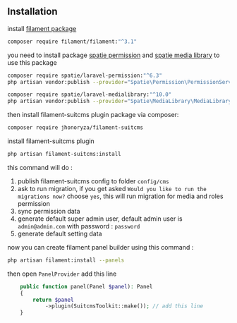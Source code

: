 ## Installation

install [filament package](https://filamentphp.com/docs/3.x/panels/installation)

```bash
composer require filament/filament:"^3.1"
```

you need to install package [spatie permission](https://spatie.be/index.php/docs/laravel-permission/v6/introduction) and [spatie media library](https://spatie.be/docs/laravel-medialibrary/v10/introduction) to use this package

```bash
composer require spatie/laravel-permission:"^6.3"
php artisan vendor:publish --provider="Spatie\Permission\PermissionServiceProvider"

composer require spatie/laravel-medialibrary:"^10.0"
php artisan vendor:publish --provider="Spatie\MediaLibrary\MediaLibraryServiceProvider"
```

then install filament-suitcms plugin package via composer:

```bash
composer require jhonoryza/filament-suitcms
```

install filament-suitcms plugin

```bash
php artisan filament-suitcms:install
```

this command will do :

1. publish filament-suitcms config to folder `config/cms`
2. ask to run migration, if you get asked `Would you like to run the migrations now?` choose `yes`, this will run migration for media and roles permission
3. sync permission data
4. generate default super admin user, default admin user is `admin@admin.com` with password : `password`
5. generate default setting data

now you can create filament panel builder using this command :

```bash
php artisan filament:install --panels
```

then open `PanelProvider` add this line

```php hl_lines="4"
    public function panel(Panel $panel): Panel
    {
        return $panel
            ->plugin(SuitcmsToolkit::make()); // add this line
    }
```
